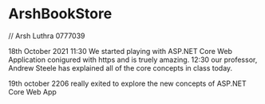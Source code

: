 # ArshBookStore
// Arsh Luthra 0777039

18th October 2021
11:30 We started playing with ASP.NET Core Web Application conigured with https and is truely amazing.
12:30 our professor, Andrew Steele has explained all of the core concepts in class today.

19th october 
2206 really exited to explore the new concepts of ASP.NET Core Web App 
